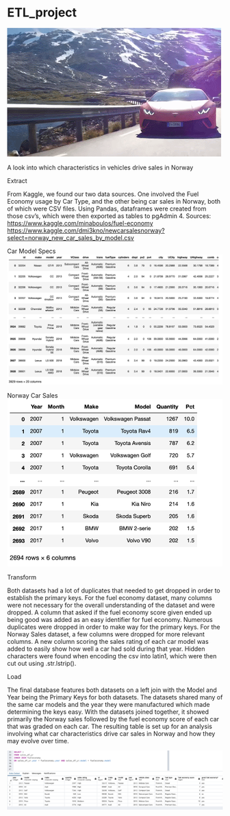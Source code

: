 # ETL_project

![](tumblr_poizienyfA1qms0coo1_500.gif)


A look into which characteristics in vehicles drive sales in Norway

Extract

From Kaggle, we found our two data sources.  One involved the Fuel Economy usage by Car Type, and the other being car sales in Norway, both of which were CSV files.  Using Pandas, dataframes were created from those csv’s, which were then exported as tables to pgAdmin 4. 
Sources: https://www.kaggle.com/minaboulos/fuel-economy
https://www.kaggle.com/dmi3kno/newcarsalesnorway?select=norway_new_car_sales_by_model.csv 

Car Model Specs
![](car_model_specs.png)

Norway Car Sales
![](norway_car_sales.png)

Transform

Both datasets had a lot of duplicates that needed to get dropped in order to  establish the primary keys.  For the fuel economy dataset, many columns were not necessary for the overall understanding of the dataset and were dropped.  A column that asked if the fuel economy score given ended up being good was added as an easy identifier for fuel economy.  Numerous duplicates were dropped in order to make way for the primary keys.  For the Norway Sales dataset, a few columns were dropped for more relevant columns.  A new column scoring the sales rating of each car model was added to easily show how well a car had sold during that year.  Hidden characters were found when encoding the csv into latin1, which were then cut out using .str.lstrip().  

Load

The final database features both datasets on a left join with the Model and Year being the Primary Keys for both datasets.  The datasets shared many of the same car models and the year they were manufactured which made determining the keys easy.   With the datasets joined together, it showed primarily the Norway sales followed by the fuel economy score of each car that was graded on each car.  The resulting table is set up for an analysis involving what car characteristics drive car sales in Norway and how they may evolve over time.  

![](joined_table.png)


